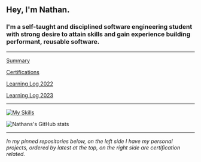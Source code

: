  ## **Hey, I'm Nathan.**

### I'm a self-taught and disciplined software engineering student with strong desire to attain skills and gain experience building performant, reusable software.

---

[Summary](https://github.com/nslee333/Experience/blob/master/summary.md)

[Certifications](https://github.com/nslee333/Experience/blob/master/certifications.md)

[Learning Log 2022](https://github.com/nslee333/Experience/blob/master/learning-log-2022.csv)

[Learning Log 2023](https://github.com/nslee333/Experience/blob/master/learning-log-2023.csv)

---

[![My Skills](https://skillicons.dev/icons?i=ts,js,py,bash,react,express,mongodb,postgres,next,linux,git,nodejs,tailwind,jest,solidity)](https://skillicons.dev)

![Nathans's GitHub stats](https://github-readme-stats.vercel.app/api?username=nslee333&show_icons=true&theme=chartreuse-dark)

<!-- [![Top Langs](https://github-readme-stats.vercel.app/api/top-langs/?username=nslee333)](https://github.com/anuraghazra/github-readme-stats) -->



---

*In my pinned repositories below, on the left side I have my personal projects, ordered by latest at the top, on the right side are certification related.*
